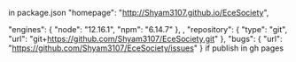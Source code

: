 in package.json
"homepage": "http://Shyam3107.github.io/EceSociety",

  "engines": {
    "node": "12.16.1",
    "npm": "6.14.7"
  },
,
  "repository": {
    "type": "git",
    "url": "git+https://github.com/Shyam3107/EceSociety.git"
  },
  "bugs": {
    "url": "https://github.com/Shyam3107/EceSociety/issues"
  }
if publish in gh pages
